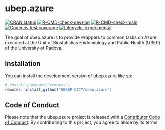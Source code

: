
<!-- README.md is generated from README.Rmd. Please edit that file -->

# ubep.azure

<!-- badges: start -->

[![CRAN
status](https://www.r-pkg.org/badges/version/ubep.azure)](https://CRAN.R-project.org/package=ubep.azure)
[![R-CMD-check-develop](https://github.com/UBESP-DCTV/ubep.azure/actions/workflows/R-CMD-check-develop.yaml/badge.svg)](https://github.com/UBESP-DCTV/ubep.azure/actions/workflows/R-CMD-check-develop.yaml)
[![R-CMD-check-main](https://github.com/UBESP-DCTV/ubep.azure/actions/workflows/R-CMD-check-main.yaml/badge.svg)](https://github.com/UBESP-DCTV/ubep.azure/actions/workflows/R-CMD-check-main.yaml)
[![Codecov test
coverage](https://codecov.io/gh/UBESP-DCTV/ubep.azure/branch/main/graph/badge.svg)](https://app.codecov.io/gh/UBESP-DCTV/ubep.azure?branch=main)
[![Lifecycle:
experimental](https://img.shields.io/badge/lifecycle-experimental-orange.svg)](https://lifecycle.r-lib.org/articles/stages.html#experimental)
<!-- badges: end -->

The goal of ubep.azure is to provide wrappers to common tasks on Azure
executed at the Unit of Biostatistics Epidemiology and Public Health
(UBEP) of the University of Padova.

## Installation

You can install the development version of ubep.azure like so:

``` r
# install.packages("remotes")
remotes::install_github("UBESP-DCTV/ubep.azure")
```

## Code of Conduct

Please note that the ubep.azure project is released with a [Contributor
Code of
Conduct](https://contributor-covenant.org/version/2/1/CODE_OF_CONDUCT.html).
By contributing to this project, you agree to abide by its terms.
